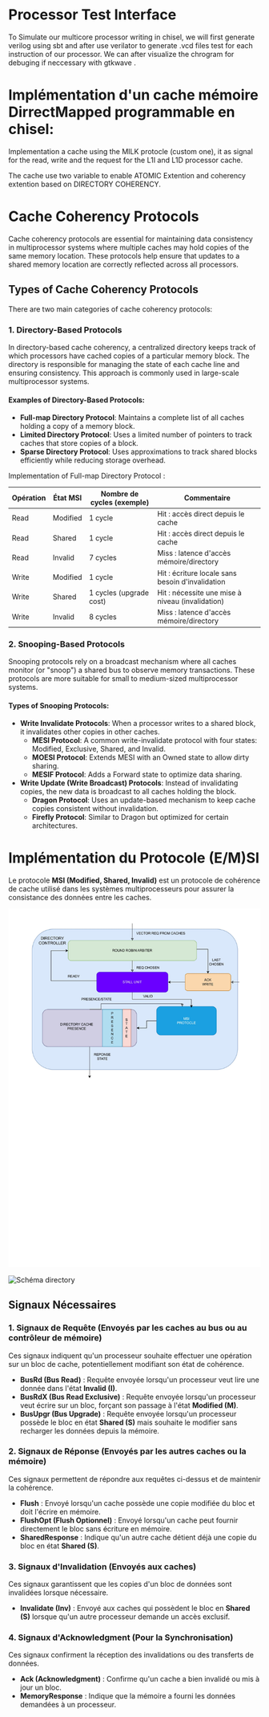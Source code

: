 # Processor Test Interface 

To Simulate our multicore processor writing in chisel, we will first generate verilog using sbt and after use verilator to generate .vcd files test for each instruction of our processor. We can after visualize the chrogram for debuging if neccessary with gtkwave .



# Implémentation d'un cache mémoire DirrectMapped programmable en chisel:

Implementation a cache using the MILK protocle (custom one), it as signal for the read, write and the request for the L1I and L1D processor cache.

The cache use two variable to enable ATOMIC Extention and coherency extention based on DIRECTORY COHERENCY.


# Cache Coherency Protocols

Cache coherency protocols are essential for maintaining data consistency in multiprocessor systems where multiple caches may hold copies of the same memory location. These protocols help ensure that updates to a shared memory location are correctly reflected across all processors.

## Types of Cache Coherency Protocols
There are two main categories of cache coherency protocols:

### 1. **Directory-Based Protocols**
In directory-based cache coherency, a centralized directory keeps track of which processors have cached copies of a particular memory block. The directory is responsible for managing the state of each cache line and ensuring consistency. This approach is commonly used in large-scale multiprocessor systems.

#### **Examples of Directory-Based Protocols:**
- **Full-map Directory Protocol**: Maintains a complete list of all caches holding a copy of a memory block.
- **Limited Directory Protocol**: Uses a limited number of pointers to track caches that store copies of a block.
- **Sparse Directory Protocol**: Uses approximations to track shared blocks efficiently while reducing storage overhead.


Implementation of Full-map Directory Protocol :


| Opération | État MSI   | Nombre de cycles (exemple)         | Commentaire                                      |
|-----------|------------|------------------------------------|--------------------------------------------------|
| Read      | Modified   | 1 cycle                            | Hit : accès direct depuis le cache               |
| Read      | Shared     | 1 cycle                            | Hit : accès direct depuis le cache               |
| Read      | Invalid    | 7 cycles                           | Miss : latence d'accès mémoire/directory         |
| Write     | Modified   | 1 cycle                            | Hit : écriture locale sans besoin d'invalidation   |
| Write     | Shared     | 1 cycles (upgrade cost)            | Hit : nécessite une mise à niveau (invalidation)   |
| Write     | Invalid    | 8 cycles                           | Miss : latence d'accès mémoire/directory         |


### 2. **Snooping-Based Protocols**
Snooping protocols rely on a broadcast mechanism where all caches monitor (or "snoop") a shared bus to observe memory transactions. These protocols are more suitable for small to medium-sized multiprocessor systems.

#### **Types of Snooping Protocols:**
- **Write Invalidate Protocols**: When a processor writes to a shared block, it invalidates other copies in other caches.
  - **MESI Protocol**: A common write-invalidate protocol with four states: Modified, Exclusive, Shared, and Invalid.
  - **MOESI Protocol**: Extends MESI with an Owned state to allow dirty sharing.
  - **MESIF Protocol**: Adds a Forward state to optimize data sharing.
- **Write Update (Write Broadcast) Protocols**: Instead of invalidating copies, the new data is broadcast to all caches holding the block.
  - **Dragon Protocol**: Uses an update-based mechanism to keep cache copies consistent without invalidation.
  - **Firefly Protocol**: Similar to Dragon but optimized for certain architectures.


# Implémentation du Protocole (E/M)SI

Le protocole **MSI (Modified, Shared, Invalid)** est un protocole de cohérence de cache utilisé dans les systèmes multiprocesseurs pour assurer la consistance des données entre les caches.

![Schéma directory](./Screenshots/directory.drawio.jpg)


![Schéma directory](./Screenshots/cache_schéma.drawio.jpg)


## Signaux Nécessaires

### 1. Signaux de Requête (Envoyés par les caches au bus ou au contrôleur de mémoire)
Ces signaux indiquent qu'un processeur souhaite effectuer une opération sur un bloc de cache, potentiellement modifiant son état de cohérence.

- **BusRd (Bus Read)** : Requête envoyée lorsqu'un processeur veut lire une donnée dans l'état **Invalid (I)**.
- **BusRdX (Bus Read Exclusive)** : Requête envoyée lorsqu'un processeur veut écrire sur un bloc, forçant son passage à l'état **Modified (M)**.
- **BusUpgr (Bus Upgrade)** : Requête envoyée lorsqu'un processeur possède le bloc en état **Shared (S)** mais souhaite le modifier sans recharger les données depuis la mémoire.

### 2. Signaux de Réponse (Envoyés par les autres caches ou la mémoire)
Ces signaux permettent de répondre aux requêtes ci-dessus et de maintenir la cohérence.

- **Flush** : Envoyé lorsqu'un cache possède une copie modifiée du bloc et doit l'écrire en mémoire.
- **FlushOpt (Flush Optionnel)** : Envoyé lorsqu'un cache peut fournir directement le bloc sans écriture en mémoire.
- **SharedResponse** : Indique qu'un autre cache détient déjà une copie du bloc en état **Shared (S)**.

### 3. Signaux d'Invalidation (Envoyés aux caches)
Ces signaux garantissent que les copies d'un bloc de données sont invalidées lorsque nécessaire.

- **Invalidate (Inv)** : Envoyé aux caches qui possèdent le bloc en **Shared (S)** lorsque qu'un autre processeur demande un accès exclusif.

### 4. Signaux d'Acknowledgment (Pour la Synchronisation)
Ces signaux confirment la réception des invalidations ou des transferts de données.

- **Ack (Acknowledgment)** : Confirme qu'un cache a bien invalidé ou mis à jour un bloc.
- **MemoryResponse** : Indique que la mémoire a fourni les données demandées à un processeur.
